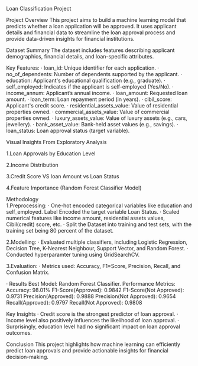 Loan Classification Project 

Project Overview
This project aims to build a machine learning model that predicts whether a loan application will be approved. It uses applicant details and financial data to streamline the loan approval process and provide data-driven insights for financial institutions. 

Dataset Summary 
The dataset includes features describing applicant demographics, financial details, and loan-specific attributes.

Key Features:
·  loan_id: Unique identifier for each application.
·  no_of_dependents: Number of dependents supported by the applicant.
·  education: Applicant's educational qualification (e.g., graduate).
·  self_employed: Indicates if the applicant is self-employed (Yes/No).
·  income_annum: Applicant’s annual income.
·  loan_amount: Requested loan amount.
·  loan_term: Loan repayment period (in years).
·  cibil_score: Applicant's credit score.
·  residential_assets_value: Value of residential properties owned.
·  commercial_assets_value: Value of commercial properties owned.
·  luxury_assets_value: Value of luxury assets (e.g., cars, jewellery).
·  bank_asset_value: Bank-held asset values (e.g., savings).
·  loan_status: Loan approval status (target variable).

Visual Insights From Exploratory Analysis

1.Loan Approvals by Education Level 

2.Income Distribution 


3.Credit Score VS loan Amount vs Loan Status

4.Feature Importance (Random Forest Classifier Model) 


Methodology  
1.Preprocessing: 
· One-hot encoded categorical variables like education and self_employed. Label Encoded the target variable Loan Status.
· Scaled numerical features like income amount, residential assets values, Cibil(credit) score, etc. 
· Split the Dataset into training and test sets, with the training set being 80 percent of the dataset. 

2.Modelling: 
· Evaluated multiple classifiers, including Logistic Regression, Decision Tree, K-Nearest Neighbour, Support Vector, and Random Forest.
· Conducted hyperparamter tuning using GridSearchCV. 


3.Evaluation:
· Metrics used: Accuracy, F1=Score, Precision, Recall, and Confusion Matrix. 

· Results 
Best Model: Random Forest Classifier.
Performance Metrics: 
	Accuracy: 98.01%
	F1-Score(Approved): 0.9842
	F1-Score(Not Approved): 0.9731
	Precision(Approved): 0.9888
	Precision(Not Approved): 0.9654
	Recall(Approved): 0.9797
	Recall(Not Approved): 0.9808

Key Insights 
· Credit score is the strongest predictor of loan approval.
· Income level also positively influences the likelihood of loan approval.
· Surprisingly, education level had no significant impact on loan approval outcomes.
	
Conclusion 
This project highlights how machine learning can efficiently predict loan approvals and provide actionable insights for financial decision-making.

